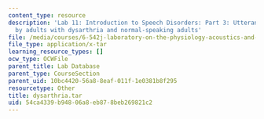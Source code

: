 ```yaml
---
content_type: resource
description: 'Lab 11: Introduction to Speech Disorders: Part 3: Utterances produced
  by adults with dysarthria and normal-speaking adults'
file: /media/courses/6-542j-laboratory-on-the-physiology-acoustics-and-perception-of-speech-fall-2005/54ca4339b94806a8eb878beb269821c2_dysarthria.tar
file_type: application/x-tar
learning_resource_types: []
ocw_type: OCWFile
parent_title: Lab Database
parent_type: CourseSection
parent_uid: 10bc4420-56a8-8eaf-011f-1e0381b8f295
resourcetype: Other
title: dysarthria.tar
uid: 54ca4339-b948-06a8-eb87-8beb269821c2
---
```

